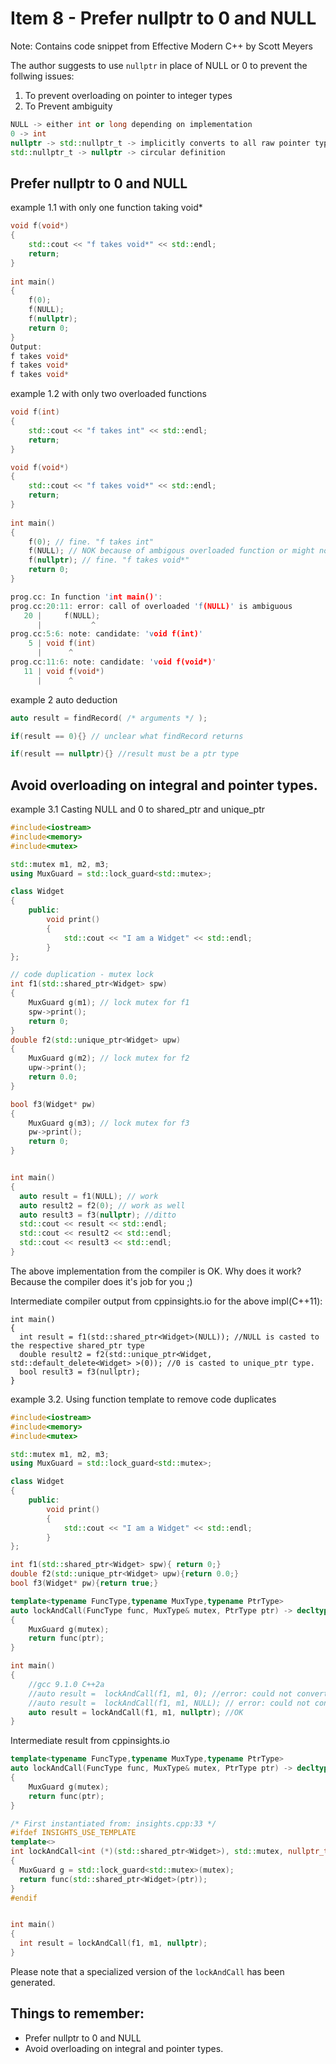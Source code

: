 # Item 8 - Prefer nullptr to 0 and NULL

Note: Contains code snippet from Effective Modern C++ by Scott Meyers


The author suggests to use `nullptr` in place of NULL or 0 to prevent the follwing issues:

1. To prevent overloading on pointer to integer types
2. To Prevent ambiguity

```C++
NULL -> either int or long depending on implementation
0 -> int
nullptr -> std::nullptr_t -> implicitly converts to all raw pointer types -> not an integral type
std::nullptr_t -> nullptr -> circular definition
```

## Prefer nullptr to 0 and NULL

example 1.1 with only one function taking void*
```C++
void f(void*)
{
    std::cout << "f takes void*" << std::endl;
    return;
}
    
int main()
{
    f(0);
    f(NULL);
    f(nullptr);
  	return 0;    
}
Output:
f takes void*
f takes void*
f takes void*
```
example 1.2 with only two overloaded functions
```C++
void f(int)
{
    std::cout << "f takes int" << std::endl;
    return;
}

void f(void*)
{
    std::cout << "f takes void*" << std::endl;
    return;
}
    
int main()
{
    f(0); // fine. "f takes int"
    f(NULL); // NOK because of ambigous overloaded function or might not compile, may call f(int)
    f(nullptr); // fine. "f takes void*"
  	return 0;    
}

prog.cc: In function 'int main()':
prog.cc:20:11: error: call of overloaded 'f(NULL)' is ambiguous
   20 |     f(NULL);
      |           ^
prog.cc:5:6: note: candidate: 'void f(int)'
    5 | void f(int)
      |      ^
prog.cc:11:6: note: candidate: 'void f(void*)'
   11 | void f(void*)
      |      ^

```
example 2 auto deduction
```C++
auto result = findRecord( /* arguments */ );

if(result == 0){} // unclear what findRecord returns

if(result == nullptr){} //result must be a ptr type

```
## Avoid overloading on integral and pointer types.

example 3.1 Casting NULL and 0 to shared_ptr and unique_ptr
```c++
#include<iostream>
#include<memory>
#include<mutex>

std::mutex m1, m2, m3;
using MuxGuard = std::lock_guard<std::mutex>;

class Widget
{
    public:
        void print()
        {
            std::cout << "I am a Widget" << std::endl;            
        }
};

// code duplication - mutex lock
int f1(std::shared_ptr<Widget> spw)
{
    MuxGuard g(m1); // lock mutex for f1
    spw->print();
    return 0;
}
double f2(std::unique_ptr<Widget> upw)
{
    MuxGuard g(m2); // lock mutex for f2
    upw->print();
    return 0.0;
}

bool f3(Widget* pw)
{
    MuxGuard g(m3); // lock mutex for f3
    pw->print();
    return 0;
}


int main()
{
  auto result = f1(NULL); // work
  auto result2 = f2(0); // work as well
  auto result3 = f3(nullptr); //ditto
  std::cout << result << std::endl;
  std::cout << result2 << std::endl;
  std::cout << result3 << std::endl;
}
```

The above implementation from the compiler is OK. Why does it work? Because the compiler does it's job for you ;)

Intermediate compiler output from cppinsights.io for the above impl(C++11):

```
int main()
{
  int result = f1(std::shared_ptr<Widget>(NULL)); //NULL is casted to the respective shared_ptr type
  double result2 = f2(std::unique_ptr<Widget, std::default_delete<Widget> >(0)); //0 is casted to unique_ptr type.
  bool result3 = f3(nullptr);
}
```
example 3.2. Using function template to remove code duplicates
```c++
#include<iostream>
#include<memory>
#include<mutex>

std::mutex m1, m2, m3;
using MuxGuard = std::lock_guard<std::mutex>;

class Widget
{
    public:
        void print()
        {
            std::cout << "I am a Widget" << std::endl;            
        }
};

int f1(std::shared_ptr<Widget> spw){ return 0;}
double f2(std::unique_ptr<Widget> upw){return 0.0;}
bool f3(Widget* pw){return true;}

template<typename FuncType,typename MuxType,typename PtrType>
auto lockAndCall(FuncType func, MuxType& mutex, PtrType ptr) -> decltype(func(ptr))
{
    MuxGuard g(mutex);
    return func(ptr);
}

int main()
{
    //gcc 9.1.0 C++2a
    //auto result =  lockAndCall(f1, m1, 0); //error: could not convert 'ptr' from 'int' to 'std::shared_ptr<Widget>'
    //auto result =  lockAndCall(f1, m1, NULL); // error: could not convert 'ptr' from 'long int' to 'std::shared_ptr<Widget>'
    auto result = lockAndCall(f1, m1, nullptr); //OK
}
```

Intermediate result from cppinsights.io

```c++
template<typename FuncType,typename MuxType,typename PtrType>
auto lockAndCall(FuncType func, MuxType& mutex, PtrType ptr) -> decltype(func(ptr))
{
    MuxGuard g(mutex);
    return func(ptr);
}

/* First instantiated from: insights.cpp:33 */
#ifdef INSIGHTS_USE_TEMPLATE
template<>
int lockAndCall<int (*)(std::shared_ptr<Widget>), std::mutex, nullptr_t>(int (*func)(std::shared_ptr<Widget>), std::mutex & mutex, nullptr_t ptr)
{
  MuxGuard g = std::lock_guard<std::mutex>(mutex);
  return func(std::shared_ptr<Widget>(ptr));
}
#endif


int main()
{
  int result = lockAndCall(f1, m1, nullptr);
}

```

Please note that a specialized version of the `lockAndCall` has been generated.

## Things to remember:
* Prefer nullptr to 0 and NULL
* Avoid overloading on integral and pointer types.
